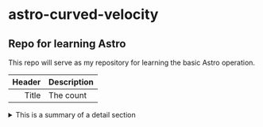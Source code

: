 # astro-curved-velocity
## Repo for learning Astro

This repo will serve as my repository for learning the basic Astro operation.

| Header | Description |
|-------:|-------------|
| Title | The count |

<details>
<summary>This is a summary of a detail section</summary>
This is the text inside the detail.
</details>

